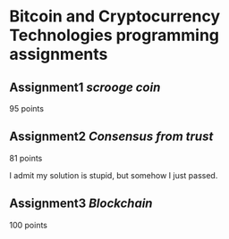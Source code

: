 # Bitcoin and Cryptocurrency Technologies programming assignments

## Assignment1 *scrooge coin*
95 points

## Assignment2 *Consensus from trust*
81 points

I admit my solution is stupid, but somehow I just passed.

## Assignment3 *Blockchain*
100 points
